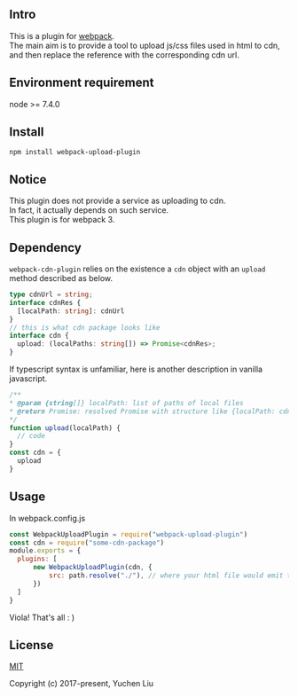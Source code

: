 ## Intro
This is a plugin for [webpack](https://github.com/webpack/webpack).<br>
The main aim is to provide a tool to upload js/css files used in html to cdn, and then replace the reference with the corresponding cdn url.<br>

## Environment requirement
node >= 7.4.0<br>

## Install
```
npm install webpack-upload-plugin
```

## Notice
This plugin does not provide a service as uploading to cdn.<br>
In fact, it actually depends on such service.<br>
This plugin is for webpack 3.

## Dependency
`webpack-cdn-plugin` relies on the existence a `cdn` object with an `upload` method described as below.
```typescript
type cdnUrl = string;
interface cdnRes {
  [localPath: string]: cdnUrl
}
// this is what cdn package looks like
interface cdn {
  upload: (localPaths: string[]) => Promise<cdnRes>;
}
```
If typescript syntax is unfamiliar, here is another description in vanilla javascript.
```js
/**
* @param {string[]} localPath: list of paths of local files
* @return Promise: resolved Promise with structure like {localPath: cdnUrl}
*/
function upload(localPath) {
  // code
}
const cdn = {
  upload
}
```

## Usage
In webpack.config.js
```js
const WebpackUploadPlugin = require("webpack-upload-plugin")
const cdn = require("some-cdn-package")
module.exports = {
  plugins: [
      new WebpackUploadPlugin(cdn, {
          src: path.resolve("./"), // where your html file would emit to (with reference to local js/css files)
      })
  ]
}
```
Viola! That's all : )

## License

[MIT](http://opensource.org/licenses/MIT)

Copyright (c) 2017-present, Yuchen Liu